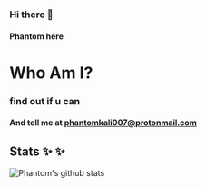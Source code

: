 ### Hi there 👋
#### Phantom here

# Who Am I?
### find out if u can 
#### And tell me at phantomkali007@protonmail.com

## Stats ✨ ✨

![Phantom's github stats](https://github-readme-stats.vercel.app/api/?username=phantom2152&show_icons=true&theme=radical)
<!--
**phantom2152/phantom2152** is a ✨ _special_ ✨ repository because its `README.md` (this file) appears on your GitHub profile.

Here are some ideas to get you started:

- 🔭 I’m currently working on ...
- 🌱 I’m currently learning ...
- 👯 I’m looking to collaborate on ...
- 🤔 I’m looking for help with ...
- 💬 Ask me about ...
- 📫 How to reach me: ...
- 😄 Pronouns: ...
- ⚡ Fun fact: ...
-->
